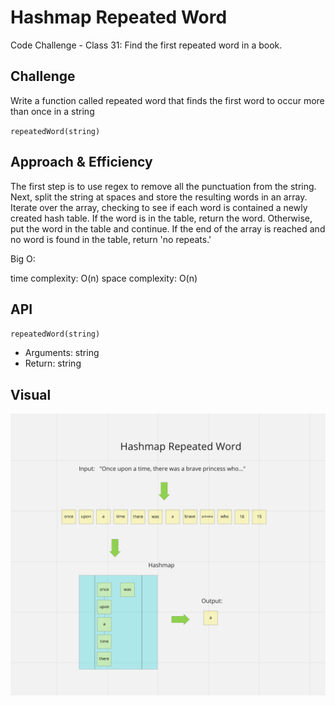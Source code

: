 # Hashmap Repeated Word

Code Challenge - Class 31: Find the first repeated word in a book.

## Challenge

Write a function called repeated word that finds the first word to occur more than once in a string

`repeatedWord(string)`

## Approach & Efficiency

The first step is to use regex to remove all the punctuation from the string. Next, split the string at spaces and store the resulting words in an array. Iterate over the array, checking to see if each word is contained a newly created hash table. If the word is in the table, return the word. Otherwise, put the word in the table and continue. If the end of the array is reached and no word is found in the table, return 'no repeats.'

Big O:

time complexity: O(n)
space complexity: O(n)

## API

`repeatedWord(string)`

- Arguments: string
- Return: string

## Visual

![hashmap-repeated-word](./hashmap-repeated-word.png)
